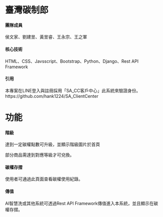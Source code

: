 # 臺灣碳制郎
<h4>團隊成員</h4>
侯文家、劉建昱、黃昱睿、王永宗、王之軍
<h4>核心技術</h4>
HTML、CSS、Javsscript、Bootstrap、Python、Django、Rest API Framework
<h4>引用</h4>
本專案在LINE登入與註冊採用「SA_CC客戶中心」此系統來驗證身份。<br>
https://github.com/hank1224/SA_ClientCenter

# 功能
<h4>階級</h4>
<p>達到一定碳權點數可升級，並顯示階級圖片於首頁</p>
<p>部分商品需達到對應等級才可兌換。</p>

<h4>碳權存摺</h4>
<p>使用者可通過此頁面查看碳權使用紀錄。</p>

<h4>傳值</h4>
<p>AI智慧洗或其他系統可透過Rest API Framework傳值進入本系統，並且顯示在碳權存摺。</p>

